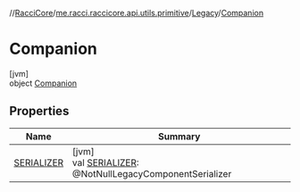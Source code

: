 //[RacciCore](../../../../index.md)/[me.racci.raccicore.api.utils.primitive](../../index.md)/[Legacy](../index.md)/[Companion](index.md)

# Companion

[jvm]\
object [Companion](index.md)

## Properties

| Name | Summary |
|---|---|
| [SERIALIZER](-s-e-r-i-a-l-i-z-e-r.md) | [jvm]<br>val [SERIALIZER](-s-e-r-i-a-l-i-z-e-r.md): @NotNullLegacyComponentSerializer |
